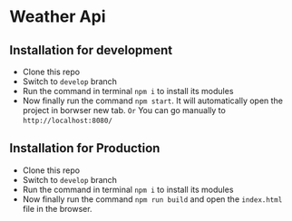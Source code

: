 # Weather Api

## Installation for development
- Clone this repo
- Switch to `develop` branch
- Run the command in terminal `npm i` to install its modules
- Now finally run the command `npm start`. It will automatically open the project in borwser new tab. ``` Or ``` You can go manually to `http://localhost:8080/`

## Installation for Production
- Clone this repo
- Switch to `develop` branch
- Run the command in terminal `npm i` to install its modules
- Now finally run the command `npm run build` and open the `index.html` file in the browser.
